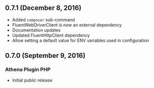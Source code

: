 ## 0.7.1 (December 8, 2016)

- Added `composer` sub-command
- FluentWebDriverClient is now an external dependency
- Documentation updates
- Updated FluentHttpClient dependency
- Allow setting a default value for ENV variables used in configuration

## 0.7.0 (September 9, 2016)

### Athena Plugin PHP

- Initial public release
